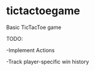 # tictactoegame

Basic TicTacToe game

TODO:

-Implement Actions

-Track player-specific win history
